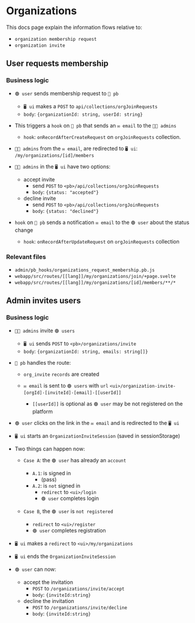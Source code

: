 # Organizations

This docs page explain the information flows relative to:

- `organization membership request`
- `organization invite`

## User requests membership

### Business logic

- `🟢 user` sends membership request to `💾 pb`

  - `🖥️ ui` makes a `POST` to `api/collections/orgJoinRequests`
  - `body`: `{organizationId: string, userId: string}`

- This triggers a `hook` on `💾 pb` that sends an `✉️ email` to the `🧑‍💼 admins`

  - `hook`: `onRecordAfterCreateRequest` on `orgJoinRequests` collection.

- `🧑‍💼 admins` from the `✉️ email`, are redirected to `🖥️ ui`: `/my/organizations/[id]/members`

- `🧑‍💼 admins` in the `🖥️ ui` have two options:

  - accept invite
    - send `POST` to `<pb>/api/collections/orgJoinRequests`
    - `body`: `{status: "accepted"}`
  - decline invite
    - send `POST` to `<pb>/api/collections/orgJoinRequests`
    - `body`: `{status: "declined"}`

- `hook` on `💾 pb` sends a notification `✉️ email` to the `🟢 user` about the status change

  - `hook`: `onRecordAfterUpdateRequest` on `orgJoinRequests` collection

### Relevant files

- `admin/pb_hooks/organizations_request_membership.pb.js`
- `webapp/src/routes/[[lang]]/my/organizations/join/+page.svelte`
- `webapp/src/routes/[[lang]]/my/organizations/[id]/members/**/*`

## Admin invites users

### Business logic

- `🧑‍💼 admins` invite `🟢 users`

  - `🖥️ ui` sends `POST` to `<pb>/organizations/invite`
  - `body`: `{organizationId: string, emails: string[]}`

- `💾 pb` handles the route:

  - `org_invite` `records` are created
  - `✉️ email` is sent to `🟢 users` with `url` `<ui>/organization-invite-[orgId]-[inviteId]-[email]-[[userId]]`

    - `[[userId]]` is optional as `🟢 user` may be not registered on the platform

- `🟢 user` clicks on the link in the `✉️ email` and is redirected to the `🖥️ ui`

- `🖥️ ui` starts an `OrganizationInviteSession` (saved in sessionStorage)

- Two things can happen now:

  - `Case A`: the `🟢 user` has already an `account`

    - `A.1`: is signed in
      - (pass)
    - `A.2`: is `not` signed in
      - `redirect` to `<ui>/login`
      - `🟢 user` completes login

  - `Case B`, the `🟢 user` is `not registered`

    - `redirect` to `<ui>/register`
    - `🟢 user` completes registration

- `🖥️ ui` makes a `redirect` to `<ui>/my/organizations`

- `🖥️ ui` ends the `OrganizationInviteSession`

- `🟢 user` can now:

  - accept the invitation
    - `POST` to `/organizations/invite/accept`
    - `body`: `{inviteId:string}`
  - decline the invitation
    - `POST` to `/organizations/invite/decline`
    - `body`: `{inviteId:string}`
